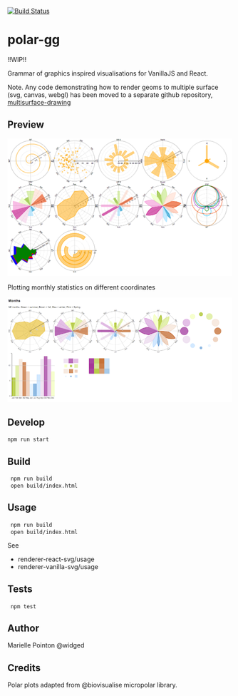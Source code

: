 [![Build Status](https://travis-ci.org/widged/react-polar-gg.svg)](https://travis-ci.org/widged/react-polar-gg)

# polar-gg

!!WIP!!

Grammar of graphics inspired visualisations for VanillaJS and React.

Note. Any code demonstrating how to render geoms to multiple surface (svg, canvas, webgl) has been moved to a separate github repository, [multisurface-drawing](https://github.com/widged/multisurface-drawing)

## Preview

![library preview](preview.png "Library Preview")

Plotting monthly statistics on different coordinates

![months preview](preview-months.png "Months Preview")

## Develop

    npm run start

## Build

     npm run build
     open build/index.html

## Usage

     npm run build
     open build/index.html

See
* renderer-react-svg/usage
* renderer-vanilla-svg/usage

## Tests

     npm test

## Author

Marielle Pointon @widged

## Credits

Polar plots adapted from @biovisualise micropolar library.
